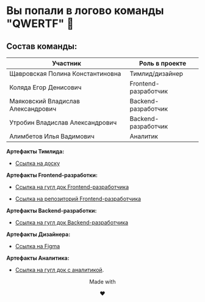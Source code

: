 # Вы попали в логово команды "QWERTF" 👋

## Состав команды:

|**Участник**                       |**Роль в проекте**           |
|-----------------------------------|-----------------------------|
|Щавровская Полина Константиновна   |Тимлид/дизайнер              |
|Коляда Егор Денисович              |Frontend-разработчик         |
|Маяковский Владислав Александрович |Backend-разработчик          |
|Утробин Владислав Александрович    |Backend-разработчик          |
|Алимбетов Илья Вадимович           |Аналитик                     |

**Артефакты Тимлида:**

- [Ссылка на доску](https://github.com/users/shchavr/projects/8/views/1)

**Артефакты Frontend-разработки:**

- [Ссылка на гугл док Frontend-разработчика](https://drive.google.com/drive/u/0/folders/1gSOHr5qT3ABqQyyY4hjhOg2K52uV-NxF)

- [Ссылка на репозиторий Frontend-разработчика](https://github.com/Larmy5502/treker-frontend)

**Артефакты Backend-разработки:**

- [Ссылка на гугл док Backend-разработчика](https://drive.google.com/drive/u/0/folders/11vJFRMxo-55x2Tb-wQbcpSMz8-w8-gXG)

**Артефакты Дизайнера:**

- [Ссылка на Figma](https://www.figma.com/design/Y1SsnoYRuH9xscbOH5e9A1/Treker-%D0%90%D0%BB%D1%8C%D1%84%D0%B0?node-id=387-223&t=2vRBQTSVzvv4Gjhf-1)

**Артефакты Аналитика:**

- [Ссылка на гугл док с аналитикой](https://drive.google.com/drive/u/0/folders/16Uta_ex6pW4ZhM1Vlmlc1vOfHHhBtJQp).

<p align="center">Made with</p>
<p align="center">❤️</p>
